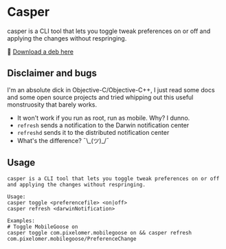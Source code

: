 # Casper
casper is a CLI tool that lets you toggle tweak preferences on or off and applying the changes without respringing.

🔗 [Download a deb here](https://github.com/yaserahmady/casper-ios/releases/download/0.0.1/com.yaserahmady.casper_0.0.1-18+debug_iphoneos-arm.deb)

## Disclaimer and bugs
I'm an absolute dick in Objective-C/Objective-C++, I just read some docs and some open source projects and tried whipping out this useful monstruosity that barely works.
- It won't work if you run as root, run as mobile. Why? I dunno.
- `refresh` sends a notification to the Darwin notification center
- `refreshd` sends it to the distributed notification center
- What's the difference? ¯\\\_(ツ)\_/¯

## Usage
```
casper is a CLI tool that lets you toggle tweak preferences on or off and applying the changes without respringing.

Usage:
casper toggle <preferencefile> <on|off>
casper refresh <darwinNotification>

Examples:
# Toggle MobileGoose on
casper toggle com.pixelomer.mobilegoose on && casper refresh com.pixelomer.mobilegoose/PreferenceChange

```
